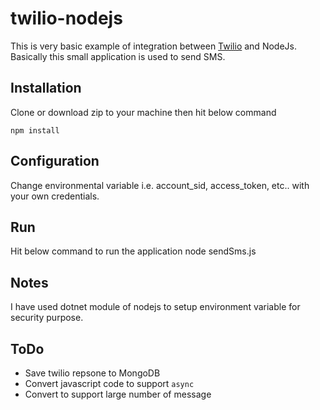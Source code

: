 # twilio-nodejs
This is very basic example of integration between [Twilio](https://www.twilio.com/) and NodeJs. Basically this small application is used to send SMS. 

## Installation

Clone or download zip to your machine then hit below command

    npm install
    
## Configuration
Change environmental variable i.e. account_sid, access_token, etc.. with your own credentials.

## Run
Hit below command to run the application
    node sendSms.js

## Notes
I have used dotnet module of nodejs to setup environment variable for security purpose.

## ToDo
+ Save twilio repsone to MongoDB 
+ Convert javascript code to support `async` 
+ Convert to support large number of message



